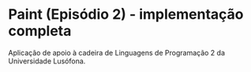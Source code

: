 # Paint (Episódio 2) - implementação completa

Aplicação de apoio à cadeira de Linguagens de Programação 2 da Universidade Lusófona.

